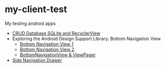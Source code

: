 # my-client-test
My testing android apps
<ul>
<li><a href="https://farizdotid.com/cara-membuat-crud-database-sqlite-dan-recyclerview-android-part-1/">CRUD Database SQLite and RecyclerView</a></li>
<li>
Exploring the Android Design Support Library: Bottom Navigation View
<ul>
<li><a href="https://medium.com/@hitherejoe/exploring-the-android-design-support-library-bottom-navigation-drawer-548de699e8e0">Bottom Navigation View 1</a></li>
<li><a href="http://www.truiton.com/2017/01/android-bottom-navigation-bar-example/">Bottom Navigation View 2</a></li>
<li><a href="http://droidmentor.com/bottomnavigationview-with-viewpager-android/">BottomNavigationView & ViewPager</a></li>
</ul>
</li>
<li><a href="https://farizdotid.com/cara-membuat-navigation-drawer-seperti-bbm-android/">Side Navigation Drawer</a></li>
</ul>

